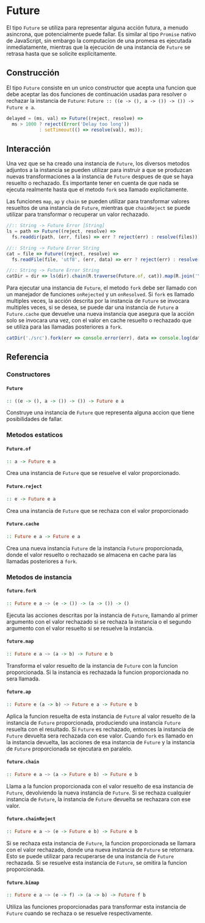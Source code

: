 # Future

El tipo `Future` se utiliza para representar alguna acción futura, a menudo asincrona, que potencialmente puede fallar. Es similar al tipo `Promise` nativo de JavaScript, sin embargo la computacion de una promesa es ejecutada inmediatamente, mientras que la ejecución de una instancia de `Future` se retrasa hasta que se solicite explicitamente.

## Construcción

El tipo `Future` consiste en un unico constructor que acepta una funcion que debe aceptar las dos funciones de continuación usadas para resolver o rechazar la instancia de `Future`: `Future :: ((e -> (), a -> ()) -> ()) -> Future e a`.

```js
delayed = (ms, val) => Future((reject, resolve) =>
  ms > 1000 ? reject(Error('Delay too long'))
            : setTimeout(() => resolve(val), ms));
```

## Interacción

Una vez que se ha creado una instancia de `Future`, los diversos metodos adjuntos a la instancia se pueden utilizar para instruir a que se produzcan nuevas transformaciones a la instancia de `Future` despues de que se haya resuelto o rechazado. Es importante tener en cuenta de que nada se ejecuta realmente hasta que el metodo `fork` sea llamado explicitamente.

Las funciones `map`, `ap` y `chain` se pueden utilizar para transformar valores resueltos de una instancia de `Future`, mientras que `chainReject` se puede utilizar para transformar o recuperar un valor rechazado.

```js
//:: String -> Future Error [String]
ls = path => Future((reject, resolve) =>
  fs.readdir(path, (err, files) => err ? reject(err) : resolve(files)));

//:: String -> Future Error String
cat = file => Future((reject, resolve) =>
  fs.readFile(file, 'utf8', (err, data) => err ? reject(err) : resolve(data)));

//:: String -> Future Error String
catDir = dir => ls(dir).chain(R.traverse(Future.of, cat)).map(R.join('\n'));
```

Para ejecutar una instancia de `Future`, el metodo `fork` debe ser llamado con un manejador de funciones `onRejected` y un `onResolved`. Si `fork` es llamado multiples veces, la acción descrita por la instancia de `Future` se invocara multiples veces, si se desea, se puede dar una instancia de `Future` a `Future.cache` que devuelve una nueva instancia que asegura que la acción solo se invocara una vez, con el valor en cache resuelto o rechazado que se utiliza para las llamadas posteriores a `fork`.

```js
catDir('./src').fork(err => console.error(err), data => console.log(data));
```

## Referencia

### Constructores

#### `Future`
```hs
:: ((e -> (), a -> ()) -> ()) -> Future e a
```
Construye una instancia de `Future` que representa alguna accion que tiene posibilidades de fallar.

### Metodos estaticos

#### `Future.of`
```hs
:: a -> Future e a
```
Crea una instancia de `Future` que se resuelve el valor proporcionado.

#### `Future.reject`
```hs
:: e -> Future e a
```
Crea una instancia de `Future` que se rechaza con el valor proporcionado

#### `Future.cache`
```hs
:: Future e a -> Future e a
```
Crea una nueva instancia `Future` de la instancia `Future` proporcionada, donde el valor resuelto o rechazado se almacena en cache para las llamadas posteriores a `fork`.

### Metodos de instancia

#### `future.fork`
```hs
:: Future e a ~> (e -> ()) -> (a -> ()) -> ()
```
Ejecuta las acciones descritas por la instancia de `Future`, llamando al primer argumento con el valor rechazado si se rechaza la instancia o el segundo argumento con el valor resuelto si se resuelve la instancia.

#### `future.map`
```hs
:: Future e a ~> (a -> b) -> Future e b
```
Transforma el valor resuelto de la instancia de `Future` con la funcion proporcionada. Si la instancia es rechazada la funcion proporcionada no sera llamada.

#### `future.ap`
```hs
:: Future e (a -> b) ~> Future e a -> Future e b
```
Aplica la funcion resuelta de esta instancia de `Future` al valor resuelto de la instancia de `Future` proporcionada, produciendo una instancia `Future` resuelta con el resultado. Si `Future` es rechazado, entonces la instancia de `Future` devuelta sera rechazada con ese valor. Cuando `fork` es llamado en la instancia devuelta, las acciones de esa instancia de `Future` y la instancia de `Future` proporcionada se ejecutara en paralelo.

#### `future.chain`
```hs
:: Future e a ~> (a -> Future e b) -> Future e b
```
Llama a la funcion proporcionada con el valor resuelto de esa instancia de `Future`,  devolviendo la nueva instancia de `Future`. Si se rechaza cualquier instancia de `Future`, la instancia de `Future` devuelta se rechazara con ese valor.

#### `future.chainReject`
```hs
:: Future e a ~> (e -> Future e b) -> Future e b
```
Si se rechaza esta instancia de `Future`, la funcion proporcionada se llamara con el valor rechazado, donde una nueva instancia de `Future` se retornara. Esto se puede utilizar para recuperarse de una instancia de `Future` rechazada. Si se resuelve esta instancia de `Future`, se omitira la funcion proporcionada.

#### `future.bimap`
```hs
:: Future e a ~> (e -> f) -> (a -> b) -> Future f b
```
Utiliza las funciones proporcionadas para transformar esta instancia de `Future` cuando se rechaza o se resuelve respectivamente.